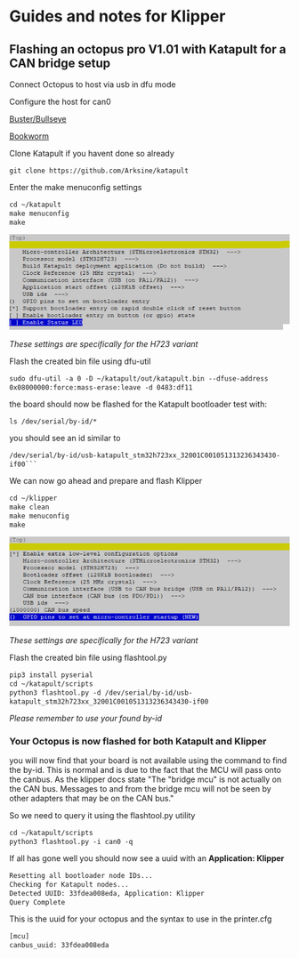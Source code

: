 # Guides and notes for Klipper 
## Flashing an octopus pro V1.01 with Katapult for a CAN bridge setup


Connect Octopus to host via usb in dfu mode

Configure the host for can0

[Buster/Bullseye](RPIOSCAN0.md)

[Bookworm](Pi5CAN0.md)

Clone Katapult if you havent done so already

```
git clone https://github.com/Arksine/katapult
```
Enter the make menuconfig settings
```
cd ~/katapult
make menuconfig
make
```
![katapult_flash_settings](/files/KoctopusFlash.png)

_These settings are specifically for the H723 variant_

Flash the created bin file using dfu-util

```
sudo dfu-util -a 0 -D ~/katapult/out/katapult.bin --dfuse-address 0x08000000:force:mass-erase:leave -d 0483:df11
```

the board should now be flashed for the Katapult bootloader
test with:
```
ls /dev/serial/by-id/*
```
you should see an id similar to 
```
/dev/serial/by-id/usb-katapult_stm32h723xx_32001C001051313236343430-if00```
```

We can now go ahead and prepare and flash Klipper

```
cd ~/klipper
make clean
make menuconfig
make
```
![klipper_flash_settings](/files/octopusFlash.png)

_These settings are specifically for the H723 variant_

Flash the created bin file using flashtool.py

```
pip3 install pyserial
cd ~/katapult/scripts
python3 flashtool.py -d /dev/serial/by-id/usb-katapult_stm32h723xx_32001C001051313236343430-if00
```
_Please remember to use your found by-id_

### Your Octopus is now flashed for both Katapult and Klipper

you will now find that your board is not available using the command
to find the by-id. This is normal and is due to the fact that the MCU 
will pass onto the canbus. As the klipper docs state "The "bridge mcu" 
is not actually on the CAN bus. Messages to and from the bridge mcu 
will not be seen by other adapters that may be on the CAN bus."

So we need to query it using the flashtool.py utility

```
cd ~/katapult/scripts
python3 flashtool.py -i can0 -q
```

If all has gone well you should now see a uuid with an **Application: Klipper**
```
Resetting all bootloader node IDs...
Checking for Katapult nodes...
Detected UUID: 33fdea008eda, Application: Klipper
Query Complete
```
This is the uuid for your octopus and the syntax to use in the printer.cfg
```
[mcu]
canbus_uuid: 33fdea008eda
```



